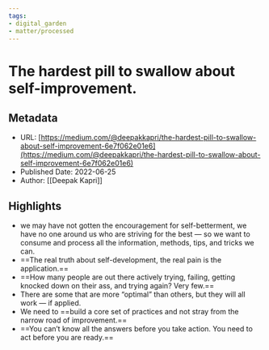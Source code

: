 ```yaml
---
tags: 
- digital_garden
- matter/processed
---
```

# The hardest pill to swallow about self-improvement.
## Metadata
* URL: [https://medium.com/@deepakkapri/the-hardest-pill-to-swallow-about-self-improvement-6e7f062e01e6](https://medium.com/@deepakkapri/the-hardest-pill-to-swallow-about-self-improvement-6e7f062e01e6)
* Published Date: 2022-06-25
* Author: [[Deepak Kapri]]

## Highlights
* we may have not gotten the encouragement for self-betterment, we have no one around us who are striving for the best — so we want to consume and process all the information, methods, tips, and tricks we can.
* ==The real truth about self-development, the real pain is the application.==
* ==How many people are out there actively trying, failing, getting knocked down on their ass, and trying again? Very few.==
* There are some that are more “optimal” than others, but they will all work — if applied.
* We need to ==build a core set of practices and not stray from the narrow road of improvement.==
* ==You can’t know all the answers before you take action. You need to act before you are ready.==